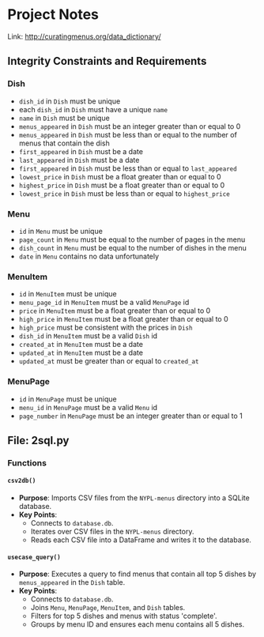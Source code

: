 # Project Notes

Link:
http://curatingmenus.org/data_dictionary/

## Integrity Constraints and Requirements

### Dish
- `dish_id` in `Dish` must be unique
- each `dish_id` in `Dish` must have a unique `name`
- `name` in `Dish` must be unique
- `menus_appeared` in `Dish` must be an integer greater than or equal to 0
- `menus_appeared` in `Dish` must be less than or equal to the number of menus that contain the dish
- `first_appeared` in `Dish` must be a date
- `last_appeared` in `Dish` must be a date
- `first_appeared` in `Dish` must be less than or equal to `last_appeared`
- `lowest_price` in `Dish` must be a float greater than or equal to 0
- `highest_price` in `Dish` must be a float greater than or equal to 0
- `lowest_price` in `Dish` must be less than or equal to `highest_price`

### Menu
- `id` in `Menu` must be unique
- `page_count` in `Menu` must be equal to the number of pages in the menu
- `dish_count` in `Menu` must be equal to the number of dishes in the menu
- `date` in `Menu` contains no data unfortunately

### MenuItem
- `id` in `MenuItem` must be unique
- `menu_page_id` in `MenuItem` must be a valid `MenuPage` id
- `price` in `MenuItem` must be a float greater than or equal to 0
- `high_price` in `MenuItem` must be a float greater than or equal to 0
- `high_price` must be consistent with the prices in `Dish`
- `dish_id` in `MenuItem` must be a valid `Dish` id
- `created_at` in `MenuItem` must be a date
- `updated_at` in `MenuItem` must be a date
- `updated_at` must be greater than or equal to `created_at`

### MenuPage
- `id` in `MenuPage` must be unique
- `menu_id` in `MenuPage` must be a valid `Menu` id
- `page_number` in `MenuPage` must be an integer greater than or equal to 1

## File: 2sql.py

### Functions

#### `csv2db()`
- **Purpose**: Imports CSV files from the `NYPL-menus` directory into a SQLite database.
- **Key Points**:
  - Connects to `database.db`.
  - Iterates over CSV files in the `NYPL-menus` directory.
  - Reads each CSV file into a DataFrame and writes it to the database.

#### `usecase_query()`
- **Purpose**: Executes a query to find menus that contain all top 5 dishes by `menus_appeared` in the `Dish` table.
- **Key Points**:
  - Connects to `database.db`.
  - Joins `Menu`, `MenuPage`, `MenuItem`, and `Dish` tables.
  - Filters for top 5 dishes and menus with status 'complete'.
  - Groups by menu ID and ensures each menu contains all 5 dishes.